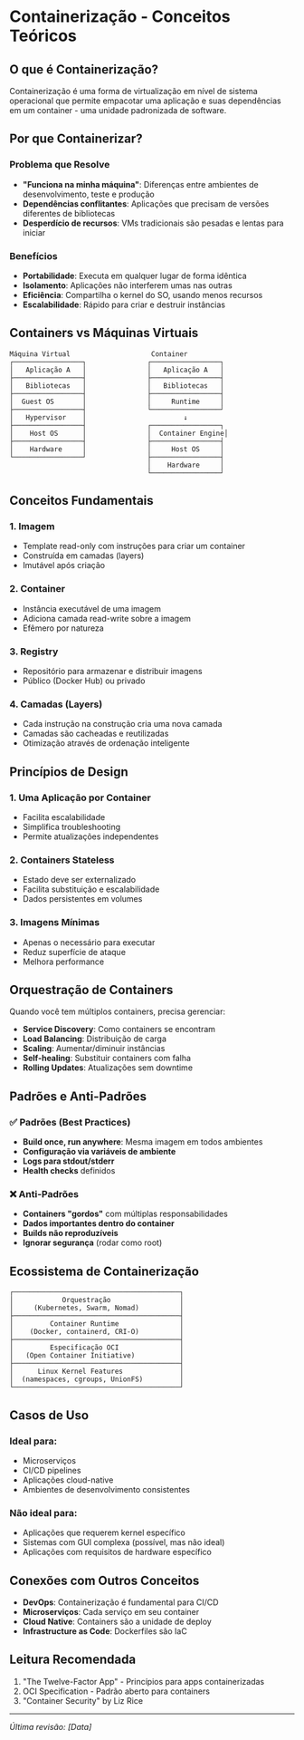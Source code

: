 # Containerização - Conceitos Teóricos

## O que é Containerização?

Containerização é uma forma de virtualização em nível de sistema operacional que permite empacotar uma aplicação e suas dependências em um container - uma unidade padronizada de software.

## Por que Containerizar?

### Problema que Resolve
- **"Funciona na minha máquina"**: Diferenças entre ambientes de desenvolvimento, teste e produção
- **Dependências conflitantes**: Aplicações que precisam de versões diferentes de bibliotecas
- **Desperdício de recursos**: VMs tradicionais são pesadas e lentas para iniciar

### Benefícios
- **Portabilidade**: Executa em qualquer lugar de forma idêntica
- **Isolamento**: Aplicações não interferem umas nas outras
- **Eficiência**: Compartilha o kernel do SO, usando menos recursos
- **Escalabilidade**: Rápido para criar e destruir instâncias

## Containers vs Máquinas Virtuais

```
Máquina Virtual                    Container
┌─────────────────┐               ┌─────────────────┐
│   Aplicação A   │               │   Aplicação A   │
├─────────────────┤               ├─────────────────┤
│   Bibliotecas   │               │   Bibliotecas   │
├─────────────────┤               ├─────────────────┤
│  Guest OS       │               │     Runtime     │
├─────────────────┤               └─────────────────┘
│   Hypervisor    │                        ↓
├─────────────────┤               ┌─────────────────┐
│    Host OS      │               │  Container Engine│
├─────────────────┤               ├─────────────────┤
│    Hardware     │               │     Host OS     │
└─────────────────┘               ├─────────────────┤
                                  │    Hardware     │
                                  └─────────────────┘
```

## Conceitos Fundamentais

### 1. **Imagem**
- Template read-only com instruções para criar um container
- Construída em camadas (layers)
- Imutável após criação

### 2. **Container**
- Instância executável de uma imagem
- Adiciona camada read-write sobre a imagem
- Efêmero por natureza

### 3. **Registry**
- Repositório para armazenar e distribuir imagens
- Público (Docker Hub) ou privado

### 4. **Camadas (Layers)**
- Cada instrução na construção cria uma nova camada
- Camadas são cacheadas e reutilizadas
- Otimização através de ordenação inteligente

## Princípios de Design

### 1. **Uma Aplicação por Container**
- Facilita escalabilidade
- Simplifica troubleshooting
- Permite atualizações independentes

### 2. **Containers Stateless**
- Estado deve ser externalizado
- Facilita substituição e escalabilidade
- Dados persistentes em volumes

### 3. **Imagens Mínimas**
- Apenas o necessário para executar
- Reduz superfície de ataque
- Melhora performance

## Orquestração de Containers

Quando você tem múltiplos containers, precisa gerenciar:

- **Service Discovery**: Como containers se encontram
- **Load Balancing**: Distribuição de carga
- **Scaling**: Aumentar/diminuir instâncias
- **Self-healing**: Substituir containers com falha
- **Rolling Updates**: Atualizações sem downtime

## Padrões e Anti-Padrões

### ✅ Padrões (Best Practices)
- **Build once, run anywhere**: Mesma imagem em todos ambientes
- **Configuração via variáveis de ambiente**
- **Logs para stdout/stderr**
- **Health checks** definidos

### ❌ Anti-Padrões
- **Containers "gordos"** com múltiplas responsabilidades
- **Dados importantes dentro do container**
- **Builds não reproduzíveis**
- **Ignorar segurança** (rodar como root)

## Ecossistema de Containerização

```
┌─────────────────────────────────────────┐
│            Orquestração                 │
│     (Kubernetes, Swarm, Nomad)          │
├─────────────────────────────────────────┤
│         Container Runtime               │
│    (Docker, containerd, CRI-O)          │
├─────────────────────────────────────────┤
│         Especificação OCI               │
│   (Open Container Initiative)           │
├─────────────────────────────────────────┤
│      Linux Kernel Features              │
│  (namespaces, cgroups, UnionFS)         │
└─────────────────────────────────────────┘
```

## Casos de Uso

### Ideal para:
- Microserviços
- CI/CD pipelines
- Aplicações cloud-native
- Ambientes de desenvolvimento consistentes

### Não ideal para:
- Aplicações que requerem kernel específico
- Sistemas com GUI complexa (possível, mas não ideal)
- Aplicações com requisitos de hardware específico

## Conexões com Outros Conceitos

- **DevOps**: Containerização é fundamental para CI/CD
- **Microserviços**: Cada serviço em seu container
- **Cloud Native**: Containers são a unidade de deploy
- **Infrastructure as Code**: Dockerfiles são IaC

## Leitura Recomendada

1. "The Twelve-Factor App" - Princípios para apps containerizadas
2. OCI Specification - Padrão aberto para containers
3. "Container Security" by Liz Rice

---
*Última revisão: [Data]*